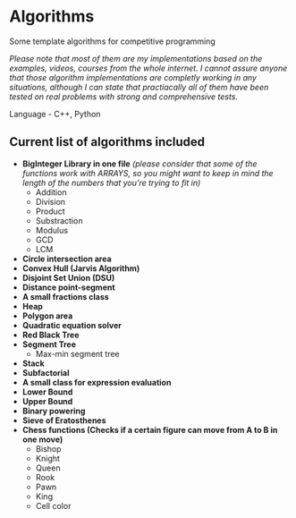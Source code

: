 # Algorithms
Some template algorithms for competitive programming

*Please note that most of them are my implementations based on the examples, videos, courses from the whole internet. I cannot assure anyone that those algorithm implementations are completly working in any situations, although I can state that practiacally all of them have been tested on real problems with strong and comprehensive tests.*

Language - C++, Python

## Current list of algorithms included

* **BigInteger Library in one file**
_(please consider that some of the functions work with ARRAYS, so you might want to keep in mind the length of the numbers that you're trying to fit in)_
  * Addition
  * Division
  * Product
  * Substraction
  * Modulus
  * GCD
  * LCM
* **Circle intersection area**
* **Convex Hull (Jarvis Algorithm)**
* **Disjoint Set Union (DSU)**
* **Distance point-segment**
* **A small fractions class**
* **Heap**
* **Polygon area**
* **Quadratic equation solver**
* **Red Black Tree**
* **Segment Tree**
  * Max-min segment tree
* **Stack**
* **Subfactorial**
* **A small class for expression evaluation**
* **Lower Bound**
* **Upper Bound**
* **Binary powering**
* **Sieve of Eratosthenes**
* **Chess functions (Checks if a certain figure can move from A to B in one move)**
  * Bishop
  * Knight
  * Queen
  * Rook
  * Pawn
  * King
  * Cell color
